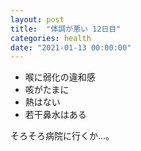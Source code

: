 ```yaml
---
layout: post
title:  "体調が悪い 12日目"
categories: health
date: "2021-01-13 00:00:00"
---
```


- 喉に弱化の違和感
- 咳がたまに
- 熱はない
- 若干鼻水はある

そろそろ病院に行くか...。